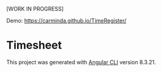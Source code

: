 
[WORK IN PROGRESS]

Demo: https://carminda.github.io/TimeRegister/

# Timesheet

This project was generated with [Angular CLI](https://github.com/angular/angular-cli) version 8.3.21.
